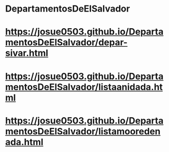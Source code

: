 # DepartamentosDeElSalvador
# https://josue0503.github.io/DepartamentosDeElSalvador/depar-sivar.html
# https://josue0503.github.io/DepartamentosDeElSalvador/listaanidada.html
# https://josue0503.github.io/DepartamentosDeElSalvador/listamooredenada.html
